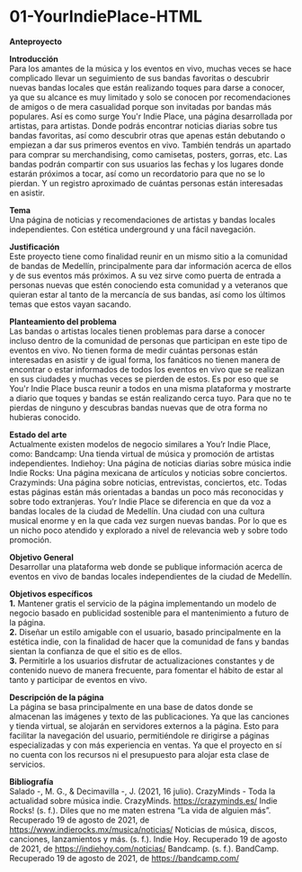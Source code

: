 # 01-YourIndiePlace-HTML
**Anteproyecto**

**Introducción**\
Para los amantes de la música y los eventos en vivo, muchas veces se hace complicado llevar un seguimiento de sus bandas favoritas o descubrir nuevas bandas locales que están realizando toques para darse a conocer, ya que su alcance es muy limitado y solo se conocen por recomendaciones de amigos o de mera casualidad porque son invitadas por bandas más populares.
Así es como surge You'r Indie Place, una página desarrollada por artistas, para artistas. Donde podrás encontrar noticias diarias sobre tus bandas favoritas, así como descubrir otras que apenas están debutando o empiezan a dar sus primeros eventos en vivo.
También tendrás un apartado para comprar su merchandising, como camisetas, posters, gorras, etc.
Las bandas podrán compartir con sus usuarios las fechas y los lugares donde estarán próximos a tocar, así como un recordatorio para que no se lo pierdan. Y un registro aproximado de cuántas personas están interesadas en asistir.

**Tema**\
Una página de noticias y recomendaciones de artistas y bandas locales independientes. Con estética underground y una fácil navegación.

**Justificación**\
Este proyecto tiene como finalidad reunir en un mismo sitio a la comunidad de bandas de Medellín, principalmente para dar información acerca de ellos y de sus eventos más próximos. A su vez sirve como puerta de entrada a personas nuevas que estén conociendo esta comunidad y a veteranos que quieran estar al tanto de la mercancía de sus bandas, así como los últimos temas que estos vayan sacando.

**Planteamiento del problema**\
Las bandas o artistas locales tienen problemas para darse a conocer incluso dentro de la comunidad de personas que participan en este tipo de eventos en vivo. No tienen forma de medir cuántas personas están interesadas en asistir y de igual forma, los fanáticos no tienen manera de encontrar o estar informados de todos los eventos en vivo que se realizan en sus ciudades y muchas veces se pierden de estos. Es por eso que se You'r Indie Place busca reunir a todos en una misma plataforma y mostrarte a diario que toques y bandas se están realizando cerca tuyo. Para que no te pierdas de ninguno y descubras bandas nuevas que de otra forma no hubieras conocido.

**Estado del arte**\
Actualmente existen modelos de negocio similares a You’r Indie Place, como:
Bandcamp: Una tienda virtual de música y promoción de artistas independientes.
Indiehoy: Una página de noticias diarias sobre música indie
Indie Rocks: Una página mexicana de artículos y noticias sobre conciertos.
Crazyminds: Una página sobre noticias, entrevistas, conciertos, etc.
Todas estas páginas están más orientadas a bandas un poco más reconocidas y sobre todo extranjeras.
You’r Indie Place se diferencia en que da voz a bandas locales de la ciudad de Medellín. Una ciudad con una cultura musical enorme y en la que cada vez surgen nuevas bandas. Por lo que es un nicho poco atendido y explorado a nivel de relevancia web y sobre todo promoción.

**Objetivo General**\
Desarrollar una plataforma web donde se publique información acerca de eventos en vivo de bandas locales independientes de la ciudad de Medellín.

**Objetivos específicos**\
**1.** Mantener gratis el servicio de la página implementando un modelo de negocio basado en publicidad sostenible para el mantenimiento a futuro de la página.\
**2.** Diseñar un estilo amigable con el usuario, basado principalmente en la estética indie, con la finalidad de hacer que la comunidad de fans y bandas sientan la confianza de que el sitio es de ellos.\
**3.** Permitirle a los usuarios disfrutar de actualizaciones constantes y de contenido nuevo de manera frecuente, para fomentar el hábito de estar al tanto y participar de eventos en vivo.

**Descripción de la página**\
La página se basa principalmente en una base de datos donde se almacenan las imágenes y texto de las publicaciones. Ya que las canciones y tienda virtual, se alojarán en servidores externos a la página. Esto para facilitar la navegación del usuario, permitiéndole re dirigirse a páginas especializadas y con más experiencia en ventas. Ya que el proyecto en sí no cuenta con los recursos ni el presupuesto para alojar esta clase de servicios.

**Bibliografía**\
Salado -, M. G., & Decimavilla -, J. (2021, 16 julio). CrazyMinds - Toda la actualidad sobre música indie. CrazyMinds. https://crazyminds.es/
Indie Rocks! (s. f.). Diles que no me maten estrena “La vida de alguien más”. Recuperado 19 de agosto de 2021, de https://www.indierocks.mx/musica/noticias/
Noticias de música, discos, canciones, lanzamientos y más. (s. f.). Indie Hoy. Recuperado 19 de agosto de 2021, de https://indiehoy.com/noticias/
Bandcamp. (s. f.). BandCamp. Recuperado 19 de agosto de 2021, de https://bandcamp.com/

